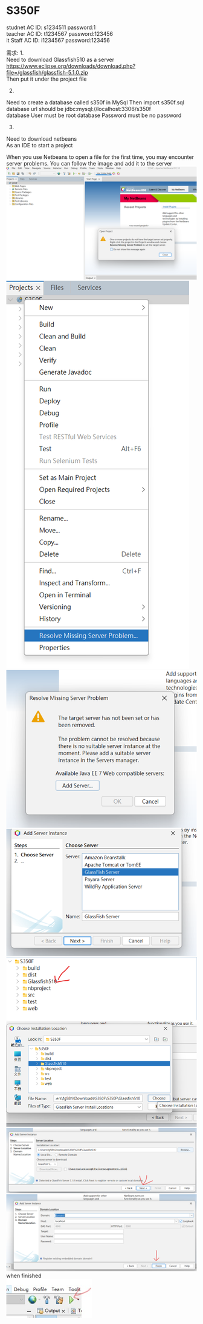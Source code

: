 # S350F
studnet AC  ID: s1234511 password:1  
teacher AC  ID: t1234567 password:123456  
it Staff AC  ID: i1234567 password:123456  

需求:
1.  
Need to download Glassfish510 as a server  
https://www.eclipse.org/downloads/download.php?file=/glassfish/glassfish-5.1.0.zip  
Then put it under the project file  

2.  
Need to create a database called s350f in MySql
Then import s350f.sql 
database url should be jdbc:mysql://localhost:3306/s350f  
database User must be root
database Password must be no password  

3.  
Need to download netbeans  
As an IDE to start a project  
 
When you use Netbeans to open a file for the first time, you may encounter server problems. You can follow the image and add it to the server    
!['image'](follow/follow1.png)  
!['image'](follow/follow2.png)  
!['image'](follow/follow3.png)  
!['image'](follow/follow4.png)  
!['image'](follow/follow5.png)  
!['image'](follow/follow6.png)  
!['image'](follow/follow7.png)  
!['image'](follow/follow8.png)  
when finished   
!['image'](follow/follow9.jpg)  

